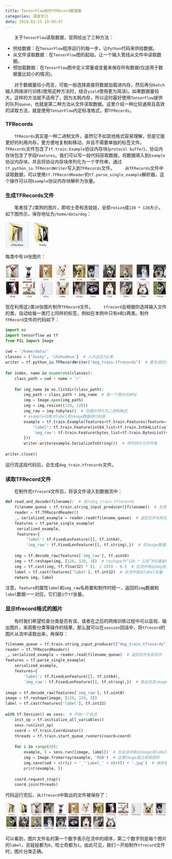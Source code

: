 ```yaml
---
title: TensorFlow制作TFRecord数据集
categories: 深度学习
date: 2019-02-15 19:50:47
---
```

&emsp;&emsp;关于`TensorFlow`读取数据，官网给出了三种方法：<!--more-->

- 供给数据：在`TensorFlow`程序运行的每一步，让`Python`代码来供给数据。
- 从文件读取数据：在`TensorFlow`图的起始，让一个输入管线从文件中读取数据。
- 预加载数据：在`TensorFlow`图中定义常量或变量来保存所有数据(仅适用于数据量比较小的情况)。

&emsp;&emsp;对于数据量较小而言，可能一般选择直接将数据加载进内存，然后再分`batch`输入网络进行训练(使用这种方法时，结合`yield`使用更为简洁)。如果数据量较大，这样的方法就不适用了，因为太耗内存，所以这时最好使用`TensorFlow`提供的队列`queue`，也就是第二种方法从文件读取数据。这里介绍一种比较通用且高效的读取方法，就是使用`TensorFlow`内定标准格式，即`TFRecords`。

### TFRecords

&emsp;&emsp;`TFRecords`其实是一种二进制文件，虽然它不如其他格式容易理解，但是它能更好的利用内存，更方便地复制和移动，并且不需要单独的标签文件。
&emsp;&emsp;`TFRecords`文件包含了`tf.train.Example`协议内存块(`protocol buffer`)，协议内存块包含了字段`Features`。我们可以写一段代码获取数据，将数据填入到`Example`协议内存块，并且将协议内存块序列化为一个字符串，通过`tf.python_io.TFRecordWriter`写入到`TFRecords`文件。
&emsp;&emsp;从`TFRecords`文件中读取数据，可以使用`tf.TFRecordReader`的`tf.parse_single_example`解析器，这个操作可以将`Example`协议内存块解析为张量。

### 生成TFRecords文件

&emsp;&emsp;笔者找了`2`类狗的图片，即哈士奇和吉娃娃，全部`resize`成`128 * 128`大小，如下图所示，保存地址为`/home/data/dog`：

<img src="./TensorFlow制作TFRecord数据集/1.png">

每类中有`10`张图片：

<img src="./TensorFlow制作TFRecord数据集/2.png" height="106" width="518">

现在利用这`2`类`20`张图片制作`TFRecord`文件。
&emsp;&emsp;`tfrecord`会根据你选择输入文件的类，自动给每一类打上同样的标签，例如在本例中只有`0`和`1`两类。制作`TFRecord`文件的代码如下：

``` python
import os
import tensorflow as tf
from PIL import Image

cwd = '/home/data/'
classes = {'husky', 'chihuahua'}  # 人为设定为2类
writer = tf.python_io.TFRecordWriter("dog_train.tfrecords")  # 要生成的文件

for index, name in enumerate(classes):
    class_path = cwd + name + '/'

    for img_name in os.listdir(class_path):
        img_path = class_path + img_name  # 每一个图片的地址
        img = Image.open(img_path)
        img = img.resize((128, 128))
        img_raw = img.tobytes()  # 将图片转化为二进制格式
        # example对象对label和image数据进行封装
        example = tf.train.Example(features=tf.train.Features(feature={
            "label": tf.train.Feature(int64_list=tf.train.Int64List(value=[index])),
            'img_raw': tf.train.Feature(bytes_list=tf.train.BytesList(value=[img_raw]))
        }))
        writer.write(example.SerializeToString())  # 序列转化为字符串

writer.close()
```

运行完这段代码后，会生成`dog_train.tfrecords`文件。

### 读取TFRecord文件

&emsp;&emsp;在制作完`tfrecord`文件后，将该文件读入到数据流中：

``` python
def read_and_decode(filename):  # 读入dog_train.tfrecords
    filename_queue = tf.train.string_input_producer([filename])  # 生成一个queue队列
    reader = tf.TFRecordReader()
    _, serialized_example = reader.read(filename_queue)  # 返回文件名和文件
    features = tf.parse_single_example(
     serialized_example,
     features={
         'label': tf.FixedLenFeature([], tf.int64),
         'img_raw': tf.FixedLenFeature([], tf.string),})  # 将image数据和label取出来

    img = tf.decode_raw(features['img_raw'], tf.uint8)
    img = tf.reshape(img, [128, 128, 3])  # reshape为“128 * 128”的3通道图片
    img = tf.cast(img, tf.float32) * (1. / 255) - 0.5  # 在流中抛出img张量
    label = tf.cast(features['label'], tf.int32)  # 在流中抛出label张量
    return img, label
```

注意，`feature`的属性`label`和`img_raw`名称要和制作时统一，返回的`img`数据和`label`数据一一对应，它们是`2`个`tf`张量。

### 显示tfrecord格式的图片

&emsp;&emsp;有时我们希望检查分类是否有误，或者在之后的网络训练过程中可以监视、输出图片，来观察分类等操作的结果，那么就可以在`session`回话中，将`tfrecord`的图片从流中读取出来，再保存：

``` python
filename_queue = tf.train.string_input_producer(["dog_train.tfrecords"])  # 读入流中
reader = tf.TFRecordReader()
_, serialized_example = reader.read(filename_queue)  # 返回文件名和文件
features = tf.parse_single_example(
    serialized_example,
    features={
        'label': tf.FixedLenFeature([], tf.int64),
        'img_raw': tf.FixedLenFeature([], tf.string),})  # 取出包含image和label的feature对象

image = tf.decode_raw(features['img_raw'], tf.uint8)
image = tf.reshape(image, [128, 128, 3])
label = tf.cast(features['label'], tf.int32)

with tf.Session() as sess:  # 开始一个会话
    init_op = tf.initialize_all_variables()
    sess.run(init_op)
    coord = tf.train.Coordinator()
    threads = tf.train.start_queue_runners(coord=coord)

    for i in range(20):
        example, l = sess.run([image, label])  # 在会话中取出image和label
        img = Image.fromarray(example, 'RGB')  # 这里Image是之前提到的
        img.save(cwd + str(i) + '_''Label_' + str(l) + '.jpg')  # 保存图片
        print(example, l)

    coord.request_stop()
    coord.join(threads)
```

代码运行完后，从`tfrecord`中取出的文件被保存了：

<img src="./TensorFlow制作TFRecord数据集/3.png">

可以看到，图片文件名的第一个数字表示在流中的顺序，第二个数字则是每个图片的`label`，吉娃娃都为`0`，哈士奇都为`1`。由此可见，我们一开始制作`tfrecord`文件时，图片分类正确。